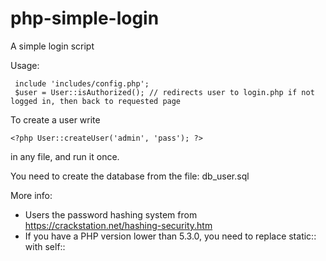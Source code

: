 php-simple-login
================

A simple login script

Usage:

     include 'includes/config.php';
     $user = User::isAuthorized(); // redirects user to login.php if not logged in, then back to requested page


To create a user write 

    <?php User::createUser('admin', 'pass'); ?>
    
in any file, and run it once.

You need to create the database from the file: db_user.sql

More info:


 - Users the password hashing system from https://crackstation.net/hashing-security.htm
 - If you have a PHP version lower than 5.3.0, you need to replace static:: with self::

